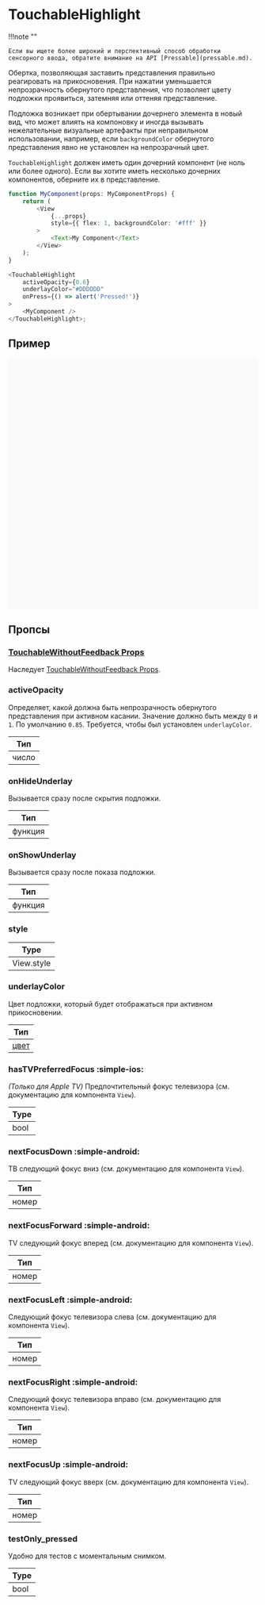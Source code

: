 # TouchableHighlight

!!!note ""

    Если вы ищете более широкий и перспективный способ обработки сенсорного ввода, обратите внимание на API [Pressable](pressable.md).

Обертка, позволяющая заставить представления правильно реагировать на прикосновения. При нажатии уменьшается непрозрачность обернутого представления, что позволяет цвету подложки проявиться, затемняя или оттеняя представление.

Подложка возникает при обертывании дочернего элемента в новый вид, что может влиять на компоновку и иногда вызывать нежелательные визуальные артефакты при неправильном использовании, например, если `backgroundColor` обернутого представления явно не установлен на непрозрачный цвет.

`TouchableHighlight` должен иметь один дочерний компонент (не ноль или более одного). Если вы хотите иметь несколько дочерних компонентов, оберните их в представление.

```ts
function MyComponent(props: MyComponentProps) {
    return (
        <View
            {...props}
            style={{ flex: 1, backgroundColor: '#fff' }}
        >
            <Text>My Component</Text>
        </View>
    );
}

<TouchableHighlight
    activeOpacity={0.6}
    underlayColor="#DDDDDD"
    onPress={() => alert('Pressed!')}
>
    <MyComponent />
</TouchableHighlight>;
```

## Пример

<div data-snack-id="@bndby/touchablehighlight-example" data-snack-platform="web" data-snack-preview="true" data-snack-theme="light" style="overflow:hidden;background:#F9F9F9;border:1px solid var(--color-border);border-radius:4px;height:505px;width:100%"></div>

## Пропсы

### [TouchableWithoutFeedback Props](touchablewithoutfeedback.md#props)

Наследует [TouchableWithoutFeedback Props](touchablewithoutfeedback.md#props).

### activeOpacity

Определяет, какой должна быть непрозрачность обернутого представления при активном касании. Значение должно быть между `0` и `1`. По умолчанию `0.85`. Требуется, чтобы был установлен `underlayColor`.

| Тип   |
| ----- |
| число |

### onHideUnderlay

Вызывается сразу после скрытия подложки.

| Тип     |
| ------- |
| функция |

### onShowUnderlay

Вызывается сразу после показа подложки.

| Тип     |
| ------- |
| функция |

### style

| Type       |
| ---------- |
| View.style |

### underlayColor

Цвет подложки, который будет отображаться при активном прикосновении.

| Тип               |
| ----------------- |
| [цвет](colors.md) |

### hasTVPreferredFocus :simple-ios:

_(Только для Apple TV)_ Предпочтительный фокус телевизора (см. документацию для компонента `View`).

| Type |
| ---- |
| bool |

### nextFocusDown :simple-android:

ТВ следующий фокус вниз (см. документацию для компонента `View`).

| Тип   |
| ----- |
| номер |

### nextFocusForward :simple-android:

TV следующий фокус вперед (см. документацию для компонента `View`).

| Тип   |
| ----- |
| номер |

### nextFocusLeft :simple-android:

Следующий фокус телевизора слева (см. документацию для компонента `View`).

| Тип   |
| ----- |
| номер |

### nextFocusRight :simple-android:

Следующий фокус телевизора вправо (см. документацию для компонента `View`).

| Тип   |
| ----- |
| номер |

### nextFocusUp :simple-android:

TV следующий фокус вверх (см. документацию для компонента `View`).

| Тип   |
| ----- |
| номер |

### testOnly_pressed

Удобно для тестов с моментальным снимком.

| Type |
| ---- |
| bool |
